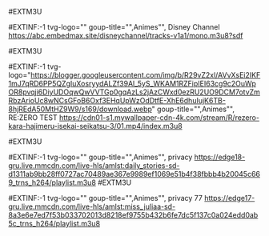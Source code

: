 #EXTM3U
 
#EXTINF:-1 tvg-logo="" goup-title="",Animes"", Disney Channel 
https://abc.embedmax.site/disneychannel/tracks-v1a1/mono.m3u8?sdf

#EXTM3U
 
#EXTINF:-1 tvg-logo="https://blogger.googleusercontent.com/img/b/R29vZ2xl/AVvXsEi2IKF1mJ7qRD6PP5QZgIuXosryydALZf39Al_5yS_WKAM1RZFipIEI63cg9c2OuWpOR8pvqji6DiyUDOqwQwVVTGp0gqAzLs2jAzCWxd0ezRU2UO9DCM7otvZmRbzArioUc8wNCsGFoB6Oxf3EHqUpWzOdDtfE-XhE6dhuIujK6TB-8hjREdA50MtHZ9W9/s169/download.webp" goup-title="",Animes"", RE:ZERO TEST
https://cdn01-s1.mywallpaper-cdn-4k.com/stream/R/rezero-kara-hajimeru-isekai-seikatsu-3/01.mp4/index.m3u8

#EXTM3U
 
#EXTINF:-1 tvg-logo="" goup-title="",Animes"", privacy 
https://edge18-gru.live.mmcdn.com/live-hls/amlst:daily_stories-sd-d1311ab9bb28ff0727ac70489ae367e9989ef1069e51b4f38fbbb4b20045c669_trns_h264/playlist.m3u8
#EXTM3U
 
#EXTINF:-1 tvg-logo="" goup-title="",Animes"", privacy 77
https://edge17-gru.live.mmcdn.com/live-hls/amlst:miss_juliaa-sd-8a3e6e7ed7f53b033702013d8218ef9755b432b6fe7dc5f137c0a024edd0ab5c_trns_h264/playlist.m3u8

